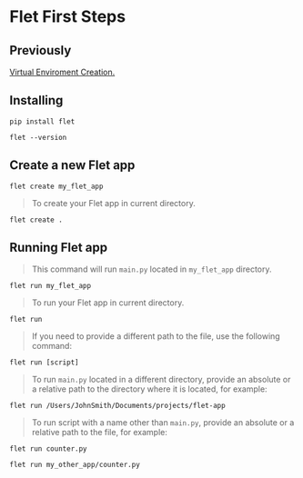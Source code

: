 # Flet First Steps

## Previously

[Virtual Enviroment Creation.](https://github.com/fidelysla/guias_comandos/blob/main/virtual_environment.md)

## Installing

```
pip install flet
```
```
flet --version
```

## Create a new Flet app

```
flet create my_flet_app
```

> To create your Flet app in current directory.
```
flet create .
```

## Running Flet app

> This command will run `main.py` located in `my_flet_app` directory.
```
flet run my_flet_app
```

> To run your Flet app in current directory.
```
flet run
```

> If you need to provide a different path to the file, use the following command:
```
flet run [script]
```

> To run `main.py` located in a different directory, provide an absolute or a relative path to the directory where it is located, for example:

```
flet run /Users/JohnSmith/Documents/projects/flet-app
```

> To run script with a name other than `main.py`, provide an absolute or a relative path to the file, for example:

```
flet run counter.py
```

```
flet run my_other_app/counter.py
```
